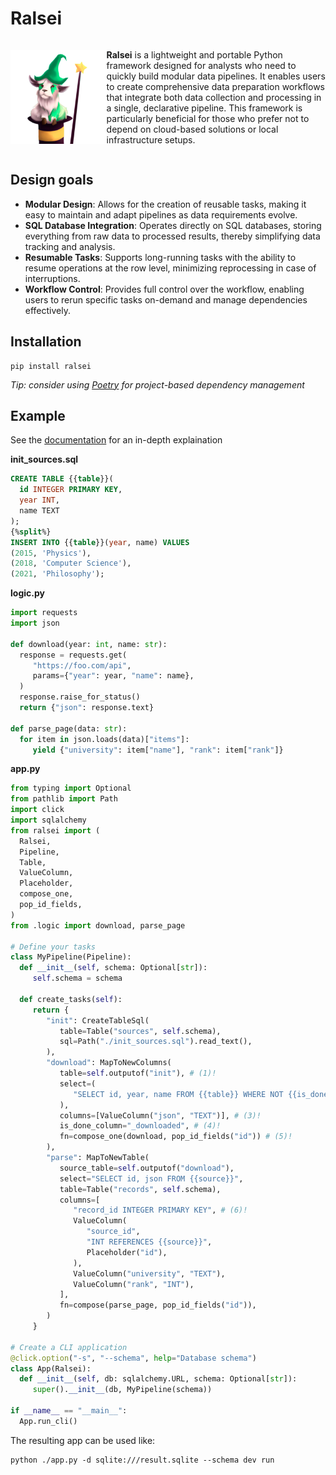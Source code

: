 # Ralsei

<div style="display: flex; align-items: center">

<img src="https://raw.githubusercontent.com/snorkysnark/ralsei-py/main/docs/_static/logo.png" style="object-fit: contain; max-height: 150px">

**Ralsei** is a lightweight and portable Python framework designed for analysts
who need to quickly build modular data pipelines.
It enables users to create comprehensive data preparation workflows
that integrate both data collection and processing in a single, declarative pipeline.
This framework is particularly beneficial
for those who prefer not to depend on cloud-based solutions or local infrastructure setups.

</div>

## Design goals

- **Modular Design**: Allows for the creation of reusable tasks,
  making it easy to maintain and adapt pipelines as data requirements evolve.
- **SQL Database Integration**: Operates directly on SQL databases,
  storing everything from raw data to processed results, thereby simplifying data tracking and analysis.
- **Resumable Tasks**: Supports long-running tasks
  with the ability to resume operations at the row level,
  minimizing reprocessing in case of interruptions.
- **Workflow Control**: Provides full control over the workflow,
  enabling users to rerun specific tasks on-demand and manage dependencies effectively.

## Installation

```
pip install ralsei
```

*Tip: consider using [Poetry](https://python-poetry.org/) for project-based dependency management*

## Example

See the [documentation](https://snorkysnark.github.io/ralsei-py/) for an in-depth explaination

**init_sources.sql**
```sql
CREATE TABLE {{table}}(
  id INTEGER PRIMARY KEY,
  year INT,
  name TEXT
);
{%split%}
INSERT INTO {{table}}(year, name) VALUES
(2015, 'Physics'),
(2018, 'Computer Science'),
(2021, 'Philosophy');
```

**logic.py**
```py
import requests
import json

def download(year: int, name: str):
  response = requests.get(
     "https://foo.com/api",
     params={"year": year, "name": name},
  )
  response.raise_for_status()
  return {"json": response.text}

def parse_page(data: str):
  for item in json.loads(data)["items"]:
     yield {"university": item["name"], "rank": item["rank"]}
```

**app.py**
```py
from typing import Optional
from pathlib import Path
import click
import sqlalchemy
from ralsei import (
  Ralsei,
  Pipeline,
  Table,
  ValueColumn,
  Placeholder,
  compose_one,
  pop_id_fields,
)
from .logic import download, parse_page

# Define your tasks
class MyPipeline(Pipeline):
  def __init__(self, schema: Optional[str]):
     self.schema = schema

  def create_tasks(self):
     return {
        "init": CreateTableSql(
           table=Table("sources", self.schema),
           sql=Path("./init_sources.sql").read_text(),
        ),
        "download": MapToNewColumns(
           table=self.outputof("init"), # (1)!
           select=(
              "SELECT id, year, name FROM {{table}} WHERE NOT {{is_done}}" # (2)!
           ),
           columns=[ValueColumn("json", "TEXT")], # (3)!
           is_done_column="_downloaded", # (4)!
           fn=compose_one(download, pop_id_fields("id")) # (5)!
        ),
        "parse": MapToNewTable(
           source_table=self.outputof("download"),
           select="SELECT id, json FROM {{source}}",
           table=Table("records", self.schema),
           columns=[
              "record_id INTEGER PRIMARY KEY", # (6)!
              ValueColumn(
                 "source_id",
                 "INT REFERENCES {{source}}",
                 Placeholder("id"),
              ),
              ValueColumn("university", "TEXT"),
              ValueColumn("rank", "INT"),
           ],
           fn=compose(parse_page, pop_id_fields("id")),
        )
     }

# Create a CLI application
@click.option("-s", "--schema", help="Database schema")
class App(Ralsei):
  def __init__(self, db: sqlalchemy.URL, schema: Optional[str]):
     super().__init__(db, MyPipeline(schema))

if __name__ == "__main__":
  App.run_cli()
```

The resulting app can be used like:
```
python ./app.py -d sqlite:///result.sqlite --schema dev run
```
